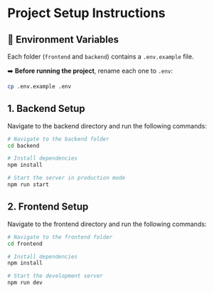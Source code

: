# Project Setup Instructions

## 📁 Environment Variables

Each folder (`frontend` and `backend`) contains a `.env.example` file.

➡️ **Before running the project**, rename each one to `.env`:

```bash
cp .env.example .env
```

## 1. Backend Setup

Navigate to the backend directory and run the following commands:

```bash
# Navigate to the backend folder
cd backend

# Install dependencies
npm install

# Start the server in production mode
npm run start
```

## 2. Frontend Setup

Navigate to the frontend directory and run the following commands:

```bash
# Navigate to the frontend folder
cd frontend

# Install dependencies
npm install

# Start the development server
npm run dev
```

